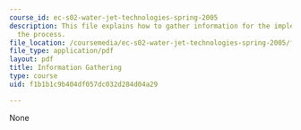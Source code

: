 ```yaml
---
course_id: ec-s02-water-jet-technologies-spring-2005
description: This file explains how to gather information for the implementation of
  the process.
file_location: /coursemedia/ec-s02-water-jet-technologies-spring-2005/f1b1b1c9b404df057dc032d284d04a29_MITEC_S02S05_3_info_gather.pdf
file_type: application/pdf
layout: pdf
title: Information Gathering
type: course
uid: f1b1b1c9b404df057dc032d284d04a29

---
```

None